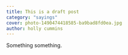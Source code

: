 ```yaml
---
title: This is a draft post
category: "sayings"
cover: photo-1490474418585-ba9bad8fd0ea.jpg
author: holly cummins
---
```


Something something.
